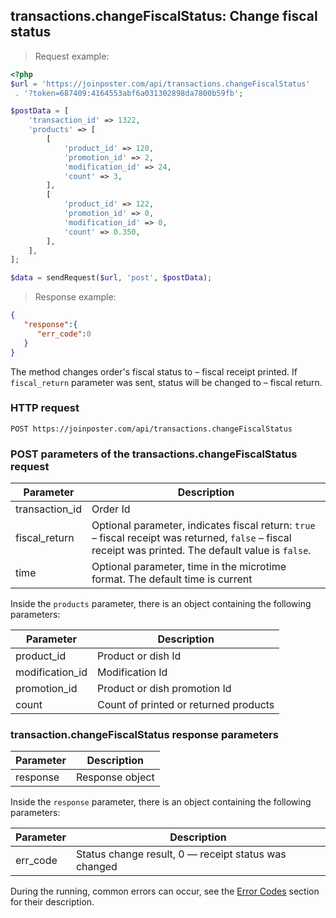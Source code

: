 ## transactions.changeFiscalStatus: Change fiscal status

> Request example:

```php
<?php
$url = 'https://joinposter.com/api/transactions.changeFiscalStatus'
 . '?token=687409:4164553abf6a031302898da7800b59fb';

$postData = [
    'transaction_id' => 1322,
    'products' => [
        [
            'product_id' => 120,
            'promotion_id' => 2,
            'modification_id' => 24,
            'count' => 3,   
        ],
        [
            'product_id' => 122,
            'promotion_id' => 0,
            'modification_id' => 0,
            'count' => 0.350,   
        ],
    ],
];

$data = sendRequest($url, 'post', $postData);
```

> Response example:

```json
{
   "response":{
      "err_code":0
   }
}
```

The method changes order's fiscal status to – fiscal receipt printed. If `fiscal_return` parameter was sent, status will be changed to – fiscal return. 


### HTTP request

`POST https://joinposter.com/api/transactions.changeFiscalStatus`

### POST parameters of the transactions.changeFiscalStatus request

Parameter | Description
--------- | -----------
transaction_id | Order Id
fiscal_return | Optional parameter, indicates fiscal return: `true` – fiscal receipt was returned, `false` – fiscal receipt was printed. The default value is `false`.  
time | Optional parameter, time in the microtime format. The default time is current

Inside the `products` parameter, there is an object containing the following parameters:

Parameter | Description
--------- | -----------
product_id | Product or dish Id
modification_id | Modification Id
promotion_id | Product or dish promotion Id
count | Count of printed or returned products

### transaction.changeFiscalStatus response parameters

Parameter | Description
--------- | -----------
response | Response object

Inside the `response` parameter, there is an object containing the following parameters:

Parameter | Description
--------- | -----------
err_code | Status change result, 0 — receipt status was changed

During the running, common errors can occur, see the [Error Codes](/en/docs/v3/web/errors) section for their description.

